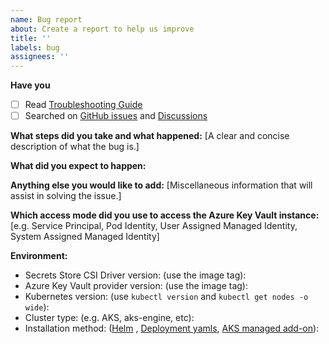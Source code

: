 ```yaml
---
name: Bug report
about: Create a report to help us improve
title: ''
labels: bug
assignees: ''
---
```


**Have you**

- [ ] Read [Troubleshooting Guide](https://azure.github.io/secrets-store-csi-driver-provider-azure/docs/troubleshooting/)
- [ ] Searched on [GitHub issues](https://github.com/Azure/secrets-store-csi-driver-provider-azure/issues) and [Discussions](https://github.com/Azure/secrets-store-csi-driver-provider-azure/discussions)

**What steps did you take and what happened:**
[A clear and concise description of what the bug is.]


**What did you expect to happen:**


**Anything else you would like to add:**
[Miscellaneous information that will assist in solving the issue.]


**Which access mode did you use to access the Azure Key Vault instance:**
[e.g. Service Principal, Pod Identity, User Assigned Managed Identity, System Assigned Managed Identity]


**Environment:**

- Secrets Store CSI Driver version: (use the image tag):
- Azure Key Vault provider version: (use the image tag):
- Kubernetes version: (use `kubectl version` and `kubectl get nodes -o wide`):
- Cluster type: (e.g. AKS, aks-engine, etc):
- Installation method: ([Helm](https://azure.github.io/secrets-store-csi-driver-provider-azure/docs/getting-started/installation/#deployment-using-helm) , [Deployment yamls](https://azure.github.io/secrets-store-csi-driver-provider-azure/docs/getting-started/installation/#using-deployment-yamls), [AKS managed add-on](https://docs.microsoft.com/en-us/azure/aks/csi-secrets-store-driver)):